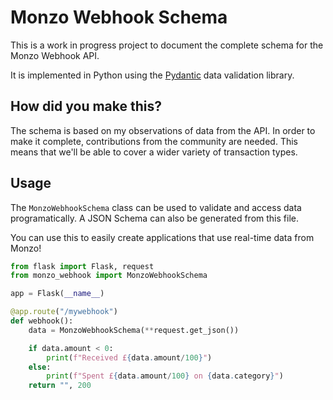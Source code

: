 # Monzo Webhook Schema

This is a work in progress project to document the complete schema for the Monzo Webhook API.

It is implemented in Python using the [Pydantic](https://pydantic-docs.helpmanual.io/) data validation library.

## How did you make this?

The schema is based on my observations of data from the API. In order to make it complete, contributions from the community are needed. This means that we'll be able to cover a wider variety of transaction types.

## Usage

The `MonzoWebhookSchema` class can be used to validate and access data programatically. A JSON Schema can also be generated from this file.

You can use this to easily create applications that use real-time data from Monzo!

```python
from flask import Flask, request
from monzo_webhook import MonzoWebhookSchema

app = Flask(__name__)

@app.route("/mywebhook")
def webhook():
    data = MonzoWebhookSchema(**request.get_json())

    if data.amount < 0:
        print(f"Received £{data.amount/100}")
    else:
        print(f"Spent £{data.amount/100} on {data.category}")
    return "", 200
```